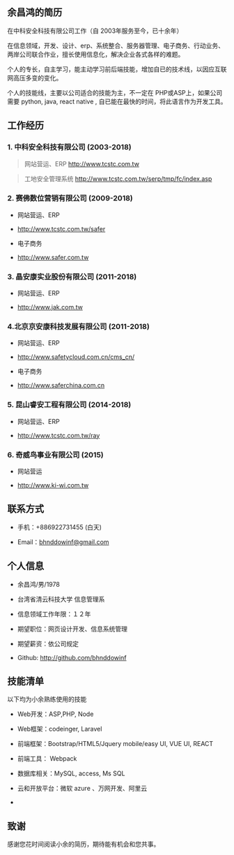 

## 余昌鸿的简历

在中科安全科技有限公司工作（自 2003年服务至今，已十余年）

在信息领域，开发、设计、erp、系统整合、服务器管理、电子商务、行动业务、两岸公司联合作业，擅长使用信息化，解决企业各式各样的难题。 

个人的专长，自主学习，能主动学习前后端技能，增加自已的技术线，以因应互联网高压多变的变化。

个人的技能线，主要以公司适合的技能为主，不一定在 PHP或ASP上，如果公司需要 python, java, react native , 自已能在最快的时间，将此语言作为开发工具。

 
## 工作经历


### 1. 中科安全科技有限公司 (2003-2018)

> 网站营运、ERP
> http://www.tcstc.com.tw

> 工地安全管理系统
> http://www.tcstc.com.tw/serp/tmp/fc/index.asp 

  
### 2. 赛佛数位营销有限公司 (2009-2018)

- 网站营运、ERP 

- http://www.tcstc.com.tw/safer 
  
- 电子商务

- http://www.safer.com.tw 
  
### 3. 晶安康实业股份有限公司 (2011-2018)

- 网站营运、ERP

- http://www.jak.com.tw 
  
### 4.北京京安康科技发展有限公司 (2011-2018)

- 网站营运、ERP

- http://www.safetycloud.com.cn/cms_cn/
   
- 电子商务

- http://www.saferchina.com.cn 
   
### 5. 昆山睿安工程有限公司 (2014-2018)

- 网站营运、ERP

- http://www.tcstc.com.tw/ray  
   
### 6. 奇威鸟事业有限公司 (2015)

- 网站营运

- http://www.ki-wi.com.tw  






## 联系方式

- 手机：+886922731455 (白天)

- Email：bhnddowinf@gmail.com




## 个人信息

- 余昌鸿/男/1978 

- 台湾省清云科技大学 信息管理系 

- 信息领域工作年限：１２年

- 期望职位：网页设计开发、信息系统管理

- 期望薪资：依公司规定

 - Github: http://github.com/bhnddowinf



## 技能清单
以下均为小余熟练使用的技能

- Web开发：ASP,PHP, Node

- Web框架：codeinger, Laravel

- 前端框架：Bootstrap/HTML5/Jquery mobile/easy UI, VUE UI, REACT

- 前端工具： Webpack

- 数据库相关：MySQL, access, Ms SQL 

- 云和开放平台：微软 azure 、万网开发、阿里云


-


## 致谢
感谢您花时间阅读小余的简历，期待能有机会和您共事。



